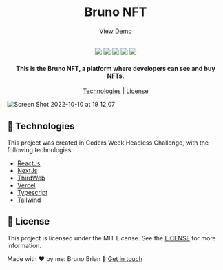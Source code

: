 <h1 align="center">
    Bruno NFT
</h1>

<p align="center">
  <a href="https://nft-project-ecru.vercel.app/">View Demo</a>
</p>

<p align="center">
  <br>
  <img src="https://img.shields.io/github/languages/top/carloslevir/coders-news">
  <img src="https://img.shields.io/github/issues/carloslevir/coders-news">
  <img src="https://img.shields.io/github/forks/carloslevir/coders-news">
  <img src="https://img.shields.io/github/stars/carloslevir/coders-news">
  <img src="https://img.shields.io/github/license/carloslevir/coders-news">
</p>

<h4 align="center">
  This is the Bruno NFT, a platform where developers can see and buy NFTs.
</h4>

<p align="center">
  <a href="#rocket-technologies">Technologies</a> | <a href="#memo-license">License</a>
</p>

![Screen Shot 2022-10-10 at 19 12 07](https://user-images.githubusercontent.com/20588822/194960182-39fa214c-bcd4-44ad-8e9f-159e0c1ca5c8.png)

## :rocket: Technologies

This project was created in Coders Week Headless Challenge, with the following technologies:

- [ReactJs](https://reactjs.org/)
- [NextJs](https://nextjs.org/)
- [ThirdWeb](https://www.thirdweb.com)
- [Vercel](https://vercel.com/)
- [Typescript](https://www.typescriptlang.org/)
- [Tailwind](https://tailwindcss.com/)

## :memo: License

This project is licensed under the MIT License. See the [LICENSE](https://opensource.org/licenses/MIT) for more information.

Made with ♥ by me: Bruno Brian :wave: [Get in touch](https://www.linkedin.com/in/bruno-brian-sousa-a76011116/)
